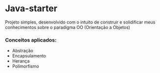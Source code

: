 # Java-starter
Projeto simples, desenvolvido com o intuito de construir e solidificar meus conhecimentos sobre o paradigma OO (Orientação a Objetos)

### Conceitos aplicados:
- Abstração
- Encapsulamento
- Herança
- Polimorfismo
